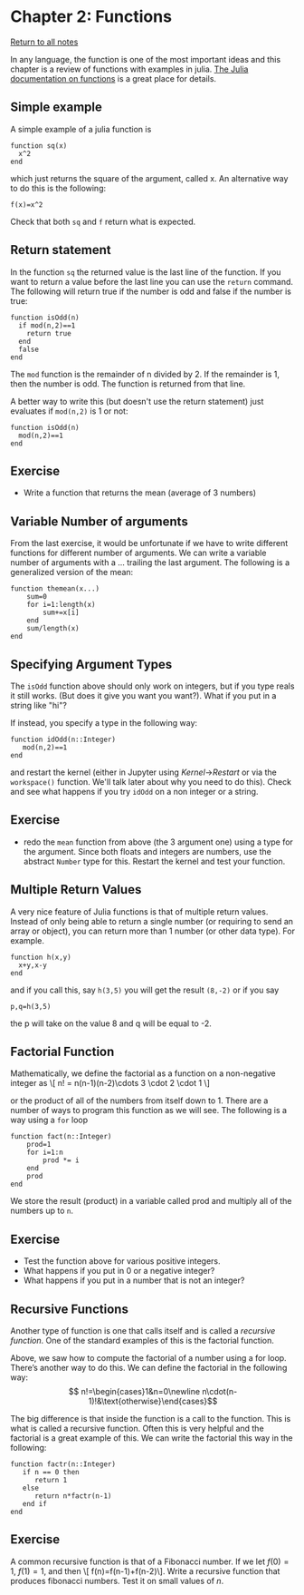 Chapter 2: Functions
=============

[Return to all notes](index.html)

In any language, the function is one of the most important ideas and this chapter is a review of functions with examples in julia.   [The Julia documentation on functions](http://docs.julialang.org/en/latest/manual/functions/) is a great place for details.

Simple example
-----

A simple example of a julia function is

```
function sq(x)
  x^2
end
```

which just returns the square of the argument, called x.  An alternative way to do this is the following:
```
f(x)=x^2
```

Check that both `sq` and `f` return what is expected.  

Return statement
----

In the function `sq` the returned value is the last line of the function.  If you want to return a value before the last line you can use the `return` command.  The following will return true if the number is odd and false if the number is true:

```
function isOdd(n)
  if mod(n,2)==1
    return true
  end
  false
end
```

The `mod` function is the remainder of n divided by 2.  If the remainder is 1, then the number is odd.  The function is returned from that line.

A better way to write this (but doesn't use the return statement) just evaluates if `mod(n,2)` is 1 or not:

```
function isOdd(n)
  mod(n,2)==1
end
```

Exercise
---

* Write a function that returns the mean (average of 3 numbers)

Variable Number of arguments
-----

From the last exercise, it would be unfortunate if we have to write different functions for different number of arguments.   We can write a variable number of arguments with a ... trailing the last argument.  The following is a generalized version of the mean:

```
function themean(x...)
    sum=0
    for i=1:length(x)
        sum+=x[i]
    end
    sum/length(x)
end
```

Specifying Argument Types
----

The `isOdd` function above should only work on integers, but if you type reals it still works.  (But does it give you want you want?).  What if you put in a string like "hi"?  

If instead, you specify a type in the following way:

```
function idOdd(n::Integer)
   mod(n,2)==1
end
```

and restart the kernel (either in Jupyter using *Kernel*->*Restart* or via the `workspace()` function.  We'll talk later about why you need to do this).  Check and see what happens if you try `idOdd` on a non integer or a string.

Exercise
-----

* redo the `mean` function from above (the 3 argument one) using a type for the argument. Since both floats and integers are numbers, use the abstract `Number` type for this.  Restart the kernel and test your function.  


Multiple Return Values
-------------

A very nice feature of Julia functions is that of multiple return values.  Instead of only being able to return a single number (or requiring to send an array or object), you can return more than 1 number (or other data type). For example.

```
function h(x,y)
  x+y,x-y
end
```
and if you call this, say `h(3,5)` you will get the result `(8,-2)` or if you say
```
p,q=h(3,5)
```
the p will take on the value 8 and q will be equal to -2.  




Factorial Function
-----

Mathematically, we define the factorial as a function on a non-negative integer as
\\[ n! = n(n-1)(n-2)\cdots 3 \cdot 2 \cdot 1 \\]

or the product of all of the numbers from itself down to 1.  There are a number of ways to program this function as we will see.  The following is a way using a `for` loop

```
function fact(n::Integer)
    prod=1
    for i=1:n
        prod *= i
    end
    prod
end
```

We store the result (product) in a variable called prod and multiply all of the numbers up to `n`.  

Exercise
----

* Test the function above for various positive integers.
* What happens if you put in 0 or a negative integer?
* What happens if you put in a number that is not an integer?

Recursive Functions
------

Another type of function is one that calls itself and is called a *recursive function*.  One of the standard examples of this is the factorial function.   


Above, we saw how to compute the factorial of a number using a for loop.  There&#8217;s another way to do this.  We can define the factorial in the following way:
$$ n!=\begin{cases}1&n=0\newline n\cdot(n-1)!&\text{otherwise}\end{cases}$$

The big difference is that inside the function is a call to the function.  This is what is called a recursive function.  Often this is very helpful and the factorial is a great example of this.  We can write the factorial this way in the following:

```
function factr(n::Integer)
   if n == 0 then
      return 1
   else
      return n*factr(n-1)
   end if
end
```

Exercise
-----

A common recursive function is that of a Fibonacci number.  If we let $f(0)=1$, $f(1)=1$, and then
\\[ f(n)=f(n-1)+f(n-2)\\].  Write a recursive function that produces fibonacci numbers.  Test it on small values of $n$. 
